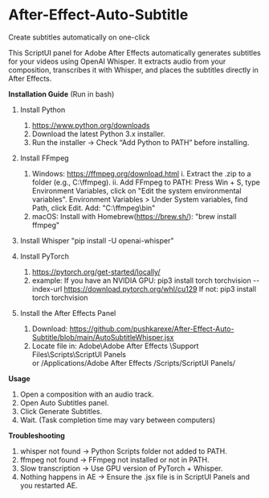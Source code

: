 # After-Effect-Auto-Subtitle
Create subtitles automatically on one-click

This ScriptUI panel for Adobe After Effects automatically generates subtitles for your videos using OpenAI Whisper.
It extracts audio from your composition, transcribes it with Whisper, and places the subtitles directly in After Effects.

**Installation Guide** (Run in bash)
1. Install Python
   1. https://www.python.org/downloads
   2. Download the latest Python 3.x installer.
   3. Run the installer → Check “Add Python to PATH” before installing.

2. Install FFmpeg
   1. Windows:
     https://ffmpeg.org/download.html
     i. Extract the .zip to a folder (e.g., C:\ffmpeg).
     ii. Add FFmpeg to PATH:
       Press Win + S, type Environment Variables, click on "Edit the system environmental variables".
       Environment Variables > Under System variables, find Path, click Edit. Add: "C:\ffmpeg\bin"
   2. macOS:
     Install with Homebrew(https://brew.sh/):
       "brew install ffmpeg"

3. Install Whisper
     "pip install -U openai-whisper"

4. Install PyTorch
   1. https://pytorch.org/get-started/locally/
   2. example:
       If you have an NVIDIA GPU:
           pip3 install torch torchvision --index-url https://download.pytorch.org/whl/cu129
         If not:
           pip3 install torch torchvision

5. Install the After Effects Panel
   1. Download: https://github.com/pushkarexe/After-Effect-Auto-Subtitle/blob/main/AutoSubtitleWhisper.jsx
   2. Locate file in:
       Adobe\Adobe After Effects <version>\Support Files\Scripts\ScriptUI Panels\
       or
       /Applications/Adobe After Effects <version>/Scripts/ScriptUI Panels/



**Usage**
  1. Open a composition with an audio track.
  2. Open Auto Subtitles panel.
  3. Click Generate Subtitles.
  4. Wait. (Task completion time may vary between computers)

**Troubleshooting**
  1. whisper not found → Python Scripts folder not added to PATH.
  2. ffmpeg not found → FFmpeg not installed or not in PATH.
  3. Slow transcription → Use GPU version of PyTorch + Whisper.
  4. Nothing happens in AE → Ensure the .jsx file is in ScriptUI Panels and you restarted AE.
